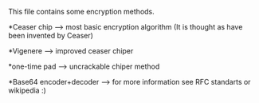 This file contains some encryption methods. 

*Ceaser chip --> most basic encryption algorithm (It is thought as have been invented by Ceaser)

*Vigenere --> improved ceaser chiper

*one-time pad --> uncrackable chiper method

*Base64 encoder+decoder  --> for more information see RFC standarts or wikipedia :)
